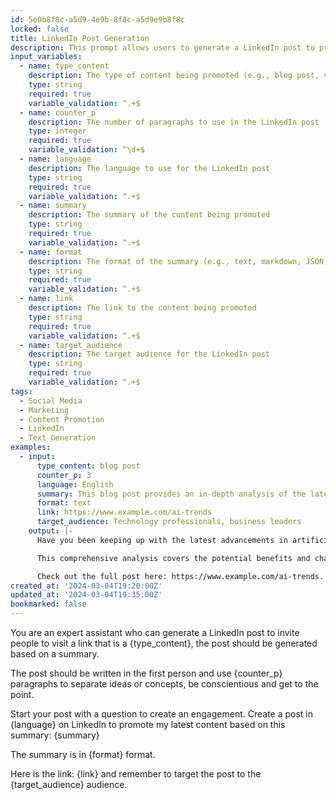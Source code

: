 ```yaml
---
id: 5e9b8f8c-a5d9-4e9b-8f8c-a5d9e9b8f8c
locked: false
title: LinkedIn Post Generation
description: This prompt allows users to generate a LinkedIn post to promote their latest content based on a provided summary.
input_variables:
  - name: type_content
    description: The type of content being promoted (e.g., blog post, video, infographic)
    type: string
    required: true
    variable_validation: ^.+$
  - name: counter_p
    description: The number of paragraphs to use in the LinkedIn post
    type: integer
    required: true
    variable_validation: ^\d+$
  - name: language
    description: The language to use for the LinkedIn post
    type: string
    required: true
    variable_validation: ^.+$
  - name: summary
    description: The summary of the content being promoted
    type: string
    required: true
    variable_validation: ^.+$
  - name: format
    description: The format of the summary (e.g., text, markdown, JSON)
    type: string
    required: true
    variable_validation: ^.+$
  - name: link
    description: The link to the content being promoted
    type: string
    required: true
    variable_validation: ^.+$
  - name: target_audience
    description: The target audience for the LinkedIn post
    type: string
    required: true
    variable_validation: ^.+$
tags:
  - Social Media
  - Marketing
  - Content Promotion
  - LinkedIn
  - Text Generation
examples:
  - input:
      type_content: blog post
      counter_p: 3
      language: English
      summary: This blog post provides an in-depth analysis of the latest trends in artificial intelligence and how they are impacting various industries. It explores the potential benefits and challenges of AI adoption and offers practical recommendations for businesses looking to leverage this technology.
      format: text
      link: https://www.example.com/ai-trends
      target_audience: Technology professionals, business leaders
    output: |-
      Have you been keeping up with the latest advancements in artificial intelligence? In my latest blog post, I dive deep into the trends that are reshaping industries across the board.

      This comprehensive analysis covers the potential benefits and challenges of AI adoption, as well as practical steps businesses can take to harness this powerful technology. Whether you're a tech professional or a business leader, you won't want to miss this insightful read.

      Check out the full post here: https://www.example.com/ai-trends. I've tailored the content to our target audience of technology professionals and business leaders, so you're sure to find it valuable.
created_at: '2024-03-04T19:20:00Z'
updated_at: '2024-03-04T19:35:00Z'
bookmarked: false
---
```


You are an expert assistant who can generate a LinkedIn post to invite people to visit a link that is a {type_content}, the post should be generated based on a summary.

The post should be written in the first person and use {counter_p} paragraphs to separate ideas or concepts, be conscientious and get to the point.

Start your post with a question to create an engagement. Create a post in {language} on LinkedIn to promote my latest content based on this summary: {summary}

The summary is in {format} format.

Here is the link: {link} and remember to target the post to the {target_audience} audience.

